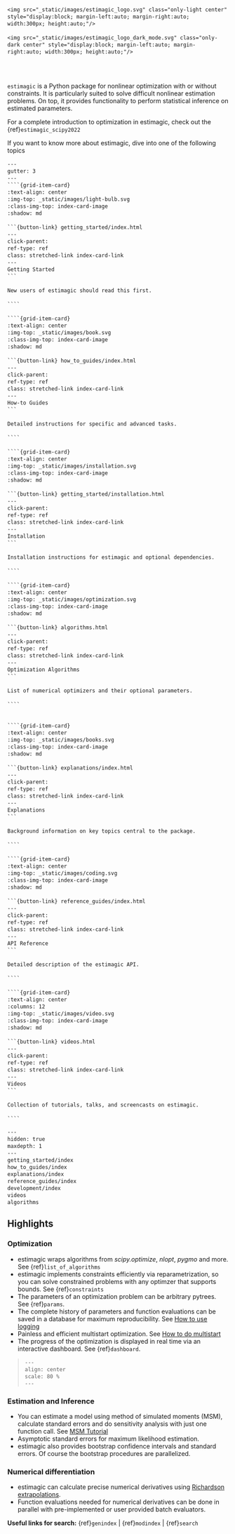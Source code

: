 <div style="padding-top: 50px;">
</div>

```{raw} html
<img src="_static/images/estimagic_logo.svg" class="only-light center" style="display:block; margin-left:auto; margin-right:auto; width:300px; height:auto;"/>

<img src="_static/images/estimagic_logo_dark_mode.svg" class="only-dark center" style="display:block; margin-left:auto; margin-right:auto; width:300px; height:auto;"/>
```

<br>
<br>

`estimagic` is a Python package for nonlinear optimization with or without constraints.
It is particularly suited to solve difficult nonlinear estimation problems. On top, it
provides functionality to perform statistical inference on estimated parameters.

For a complete introduction to optimization in estimagic, check out the
{ref}`estimagic_scipy2022`

If you want to know more about estimagic, dive into one of the following topics

`````{grid} 1 2 2 2
---
gutter: 3
---
````{grid-item-card}
:text-align: center
:img-top: _static/images/light-bulb.svg
:class-img-top: index-card-image
:shadow: md

```{button-link} getting_started/index.html
---
click-parent:
ref-type: ref
class: stretched-link index-card-link
---
Getting Started
```

New users of estimagic should read this first.

````

````{grid-item-card}
:text-align: center
:img-top: _static/images/book.svg
:class-img-top: index-card-image
:shadow: md

```{button-link} how_to_guides/index.html
---
click-parent:
ref-type: ref
class: stretched-link index-card-link
---
How-to Guides
```

Detailed instructions for specific and advanced tasks.

````

````{grid-item-card}
:text-align: center
:img-top: _static/images/installation.svg
:class-img-top: index-card-image
:shadow: md

```{button-link} getting_started/installation.html
---
click-parent:
ref-type: ref
class: stretched-link index-card-link
---
Installation
```

Installation instructions for estimagic and optional dependencies.

````

````{grid-item-card}
:text-align: center
:img-top: _static/images/optimization.svg
:class-img-top: index-card-image
:shadow: md

```{button-link} algorithms.html
---
click-parent:
ref-type: ref
class: stretched-link index-card-link
---
Optimization Algorithms
```

List of numerical optimizers and their optional parameters.

````


````{grid-item-card}
:text-align: center
:img-top: _static/images/books.svg
:class-img-top: index-card-image
:shadow: md

```{button-link} explanations/index.html
---
click-parent:
ref-type: ref
class: stretched-link index-card-link
---
Explanations
```

Background information on key topics central to the package.

````

````{grid-item-card}
:text-align: center
:img-top: _static/images/coding.svg
:class-img-top: index-card-image
:shadow: md

```{button-link} reference_guides/index.html
---
click-parent:
ref-type: ref
class: stretched-link index-card-link
---
API Reference
```

Detailed description of the estimagic API.

````

````{grid-item-card}
:text-align: center
:columns: 12
:img-top: _static/images/video.svg
:class-img-top: index-card-image
:shadow: md

```{button-link} videos.html
---
click-parent:
ref-type: ref
class: stretched-link index-card-link
---
Videos
```

Collection of tutorials, talks, and screencasts on estimagic.

````

`````

<!-- ```{raw} html
<div class="container" id="index-container">
    <div class="row">
        <div class="col-lg-6 col-md-6 col-sm-6 col-xs-12 d-flex">
            <a href="getting_started/index.html" id="index-link">
                <div class="card text-center intro-card shadow">
                    <img src="_static/images/light-bulb.svg" class="card-img-top"
                         alt="getting_started-icon" height="52"
                    >
                    <div class="card-body flex-fill">
                        <h5 class="card-title">Getting Started</h5>
                        <p class="card-text">
                            New users of estimagic should read this first.
                        </p>
                    </div>
                </div>
            </a>
        </div>
        <div class="col-lg-6 col-md-6 col-sm-6 col-xs-12 d-flex">
            <a href="how_to_guides/index.html" id="index-link">
                <div class="card text-center intro-card shadow">
                    <img src="_static/images/book.svg" class="card-img-top"
                         alt="how-to guides icon" height="52"
                    >
                    <div class="card-body flex-fill">
                        <h5 class="card-title">How-to Guides</h5>
                        <p class="card-text">
                            Detailed instructions for specific and advanced tasks.
                        </p>
                    </div>
                </div>
            </a>
        </div>
        <div class="col-lg-6 col-md-6 col-sm-6 col-xs-12 d-flex">
            <a href="getting_started/installation.html" id="index-link">
                <div class="card text-center intro-card shadow">
                    <img src="_static/images/installation.svg" class="card-img-top"
                         alt="installation icon" height="52"
                    >
                    <div class="card-body flex-fill">
                        <h5 class="card-title">Installation</h5>
                        <p class="card-text">
                            Installation instructions for estimagic
                            and optional dependencies.
                        </p>
                    </div>
                </div>
            </a>
        </div>
        <div class="col-lg-6 col-md-6 col-sm-6 col-xs-12 d-flex">
            <a href="algorithms.html" id="index-link">
                <div class="card text-center intro-card shadow">
                    <img src="_static/images/optimization.svg" class="card-img-top"
                         alt="algos icon" height="52"
                    >
                    <div class="card-body flex-fill">
                        <h5 class="card-title">Optimization Algorithms</h5>
                        <p class="card-text">
                            List of numerical optimizers and their optional parameters.
                        </p>
                    </div>
                </div>
            </a>
        </div>
        <div class="col-lg-6 col-md-6 col-sm-6 col-xs-12 d-flex">
            <a href="explanations/index.html" id="index-link">
                <div class="card text-center intro-card shadow">
                    <img src="_static/images/books.svg" class="card-img-top"
                         alt="explanations icon" height="52"
                    >
                    <div class="card-body flex-fill">
                        <h5 class="card-title">Explanations</h5>
                        <p class="card-text">
                            Background information to key topics
                            underlying the package.
                        </p>
                    </div>
                </div>
            </a>
        </div>
        <div class="col-lg-6 col-md-6 col-sm-6 col-xs-12 d-flex">
            <a href="reference_guides/index.html" id="index-link">
                <div class="card text-center intro-card shadow">
                    <img src="_static/images/coding.svg" class="card-img-top"
                         alt="reference guides icon" height="52"
                    >
                    <div class="card-body flex-fill">
                        <h5 class="card-title">API Reference</h5>
                        <p class="card-text">
                            Detailed description of the estimagic API.
                        </p>
                    </div>
                </div>
            </a>
        </div>
        <div class="col-lg-12 col-md-12 col-sm-12 col-xs-12">
            <a href="videos.html" id="index-link">
                <div class="card text-center intro-card shadow" style="width: 100%;">
                    <img src="_static/images/video.svg" class="card-img-top"
                         alt="video icon" height="60"
                    >
                    <div class="card-body flex-fill">
                        <h5 class="card-title">Videos</h5>
                        <p class="card-text">
                            Collection of tutorials, talks, and screencasts on estimagic.
                        </p>
                    </div>
                </div>
            </a>
        </div>
    </div>
</div>
``` -->

```{toctree}
---
hidden: true
maxdepth: 1
---
getting_started/index
how_to_guides/index
explanations/index
reference_guides/index
development/index
videos
algorithms
```

## Highlights

### Optimization

- estimagic wraps algorithms from *scipy.optimize*, *nlopt*, *pygmo* and more. See
  {ref}`list_of_algorithms`
- estimagic implements constraints efficiently via reparametrization, so you can solve
  constrained problems with any optimzer that supports bounds. See {ref}`constraints`
- The parameters of an optimization problem can be arbitrary pytrees. See {ref}`params`.
- The complete history of parameters and function evaluations can be saved in a database
  for maximum reproducibility. See [How to use logging]
- Painless and efficient multistart optimization. See [How to do multistart]
- The progress of the optimization is displayed in real time via an interactive
  dashboard. See {ref}`dashboard`.

> ```{image} _static/images/dashboard.gif
> ---
> align: center
> scale: 80 %
> ---
> ```

### Estimation and Inference

- You can estimate a model using method of simulated moments (MSM), calculate standard
  errors and do sensitivity analysis with just one function call. See [MSM Tutorial]
- Asymptotic standard errors for maximum likelihood estimation.
- estimagic also provides bootstrap confidence intervals and standard errors. Of course
  the bootstrap procedures are parallelized.

### Numerical differentiation

- estimagic can calculate precise numerical derivatives using
  [Richardson extrapolations](https://en.wikipedia.org/wiki/Richardson_extrapolation).
- Function evaluations needed for numerical derivatives can be done in parallel with
  pre-implemented or user provided batch evaluators.

**Useful links for search:** {ref}`genindex` | {ref}`modindex` | {ref}`search`

[how to do multistart]: how_to_guides/optimization/how_to_do_multistart_optimizations
[how to use logging]: how_to_guides/optimization/how_to_use_logging
[msm tutorial]: getting_started/estimation/first_msm_estimation_with_estimagic

